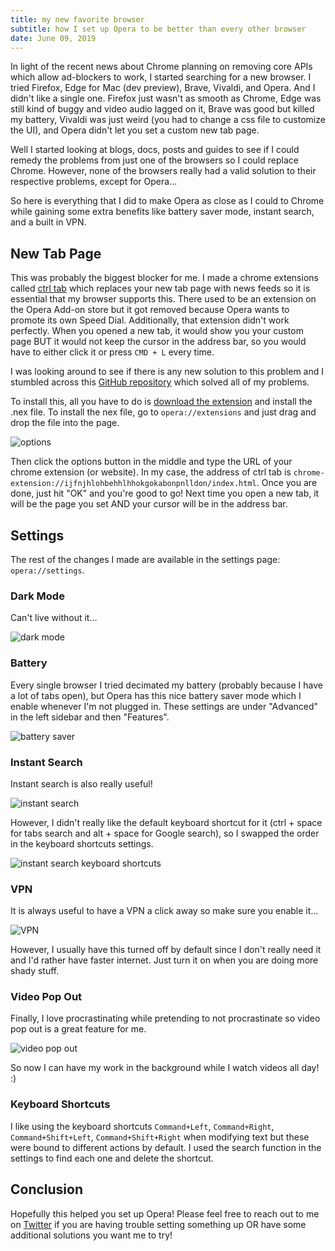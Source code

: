 ```yaml
---
title: my new favorite browser
subtitle: how I set up Opera to be better than every other browser
date: June 09, 2019
---
```


In light of the recent news about Chrome planning on removing core APIs which allow ad-blockers to work, I started searching for a new browser. I tried Firefox, Edge for Mac (dev preview), Brave, Vivaldi, and Opera. And I didn't like a single one. Firefox just wasn't as smooth as Chrome, Edge was still kind of buggy and video audio lagged on it, Brave was good but killed my battery, Vivaldi was just weird (you had to change a css file to customize the UI), and Opera didn't let you set a custom new tab page.

Well I started looking at blogs, docs, posts and guides to see if I could remedy the problems from just one of the browsers so I could replace Chrome. However, none of the browsers really had a valid solution to their respective problems, except for Opera...

So here is everything that I did to make Opera as close as I could to Chrome while gaining some extra benefits like battery saver mode, instant search, and a built in VPN.

## New Tab Page

This was probably the biggest blocker for me. I made a chrome extensions called [ctrl tab](https://www.ctrltab.io) which replaces your new tab page with news feeds so it is essential that my browser supports this. There used to be an extension on the Opera Add-on store but it got removed because Opera wants to promote its own Speed Dial. Additionally, that extension didn't work perfectly. When you opened a new tab, it would show you your custom page BUT it would not keep the cursor in the address bar, so you would have to either click it or press `CMD + L` every time.

I was looking around to see if there is any new solution to this problem and I stumbled across this [GitHub repository](https://github.com/Accudio/opera-new-tab-page) which solved all of my problems.

To install this, all you have to do is [download the extension](https://github.com/Accudio/opera-new-tab-page/raw/master/opera-new-tab-page.nex) and install the .nex file. To install the nex file, go to `opera://extensions` and just drag and drop the file into the page.

![options](https://i.imgur.com/jnBsx8p.png)

Then click the options button in the middle and type the URL of your chrome extension (or website). In my case, the address of ctrl tab is `chrome-extension://ijfnjhlohbehhlhhokgokabonpnlldon/index.html`. Once you are done, just hit "OK" and you're good to go! Next time you open a new tab, it will be the page you set AND your cursor will be in the address bar.

## Settings

The rest of the changes I made are available in the settings page: `opera://settings`.

### Dark Mode

Can't live without it...

![dark mode](https://i.imgur.com/xL2mkDn.png)

### Battery

Every single browser I tried decimated my battery (probably because I have a lot of tabs open), but Opera has this nice battery saver mode which I enable whenever I'm not plugged in. These settings are under "Advanced" in the left sidebar and then "Features".

![battery saver](https://i.imgur.com/7iSXnBR.png)

### Instant Search

Instant search is also really useful!

![instant search](https://i.imgur.com/mdmLW0I.png)

However, I didn't really like the default keyboard shortcut for it (ctrl + space for tabs search and alt + space for Google search), so I swapped the order in the keyboard shortcuts settings.

![instant search keyboard shortcuts](https://i.imgur.com/gEGSgl5.png)

### VPN

It is always useful to have a VPN a click away so make sure you enable it...

![VPN](https://i.imgur.com/LFi2Qar.png)

However, I usually have this turned off by default since I don't really need it and I'd rather have faster internet. Just turn it on when you are doing more shady stuff.

### Video Pop Out

Finally, I love procrastinating while pretending to not procrastinate so video pop out is a great feature for me.

![video pop out](https://i.imgur.com/yKN3qfQ.png)

So now I can have my work in the background while I watch videos all day! :)

### Keyboard Shortcuts

I like using the keyboard shortcuts `Command+Left`, `Command+Right`, `Command+Shift+Left`, `Command+Shift+Right` when modifying text but these were bound to different actions by default. I used the search function in the settings to find each one and delete the shortcut.

## Conclusion

Hopefully this helped you set up Opera! Please feel free to reach out to me on [Twitter](https://twitter.com/nahtnam) if you are having trouble setting something up OR have some additional solutions you want me to try!
